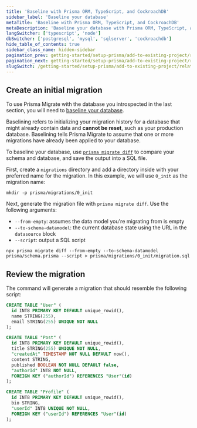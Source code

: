 ```yaml
---
title: 'Baseline with Prisma ORM, TypeScript, and CockroachDB'
sidebar_label: 'Baseline your database'
metaTitle: 'Baseline with Prisma ORM, TypeScript, and CockroachDB'
metaDescription: 'Baseline your database with Prisma ORM, TypeScript, and CockroachDB'
langSwitcher: ['typescript', 'node']
dbSwitcher: ['postgresql', 'mysql', 'sqlserver', 'cockroachdb']
hide_table_of_contents: true
sidebar_class_name: hidden-sidebar
pagination_prev: getting-started/setup-prisma/add-to-existing-project/relational-databases/introspection-typescript-cockroachdb
pagination_next: getting-started/setup-prisma/add-to-existing-project/relational-databases/install-prisma-client-typescript-cockroachdb
slugSwitch: /getting-started/setup-prisma/add-to-existing-project/relational-databases/baseline-your-database-
---
```


## Create an initial migration

To use Prisma Migrate with the database you introspected in the last section, you will need to [baseline your database](/orm/prisma-migrate/getting-started).

Baselining refers to initializing your migration history for a database that might already contain data and **cannot be reset**, such as your production database. Baselining tells Prisma Migrate to assume that one or more migrations have already been applied to your database.

To baseline your database, use [`prisma migrate diff`](/orm/reference/prisma-cli-reference#migrate-diff) to compare your schema and database, and save the output into a SQL file.

First, create a `migrations` directory and add a directory inside with your preferred name for the migration. In this example, we will use `0_init` as the migration name:

```terminal
mkdir -p prisma/migrations/0_init
```

Next, generate the migration file with `prisma migrate diff`. Use the following arguments:

- `--from-empty`: assumes the data model you're migrating from is empty
- `--to-schema-datamodel`: the current database state using the URL in the `datasource` block
- `--script`: output a SQL script

```terminal wrap
npx prisma migrate diff --from-empty --to-schema-datamodel prisma/schema.prisma --script > prisma/migrations/0_init/migration.sql
```

## Review the migration

The command will generate a migration that should resemble the following script:

```sql file=prisma/migrations/0_init/migration.sql
CREATE TABLE "User" (
  id INT8 PRIMARY KEY DEFAULT unique_rowid(),
  name STRING(255),
  email STRING(255) UNIQUE NOT NULL
);

CREATE TABLE "Post" (
  id INT8 PRIMARY KEY DEFAULT unique_rowid(),
  title STRING(255) UNIQUE NOT NULL,
  "createdAt" TIMESTAMP NOT NULL DEFAULT now(),
  content STRING,
  published BOOLEAN NOT NULL DEFAULT false,
  "authorId" INT8 NOT NULL,
  FOREIGN KEY ("authorId") REFERENCES "User"(id)
);

CREATE TABLE "Profile" (
  id INT8 PRIMARY KEY DEFAULT unique_rowid(),
  bio STRING,
  "userId" INT8 UNIQUE NOT NULL,
  FOREIGN KEY ("userId") REFERENCES "User"(id)
);
```
